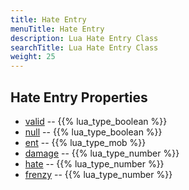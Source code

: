 ```yaml
---
title: Hate Entry
menuTitle: Hate Entry
description: Lua Hate Entry Class
searchTitle: Lua Hate Entry Class
weight: 25
---
```

## Hate Entry Properties
- [valid](valid) -- {{% lua_type_boolean %}}
- [null](null) -- {{% lua_type_boolean %}}
- [ent](ent) -- {{% lua_type_mob %}}
- [damage](damage) -- {{% lua_type_number %}}
- [hate](hate) -- {{% lua_type_number %}}
- [frenzy](frenzy) -- {{% lua_type_number %}}
